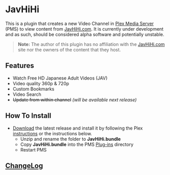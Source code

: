 JavHiHi
=======

This is a plugin that creates a new Video Channel in [Plex Media Server](https://plex.tv/) (PMS) to view content from [JavHiHi.com](http://javhihi.com/). It is currently under development and as such, should be considered alpha software and potentially unstable.

> **Note:** The author of this plugin has no affiliation with the [JavHiHi.com](http://javhihi.com/) site nor the owners of the content that they host.

## Features

- Watch Free HD Japanese Adult Videos (JAV)
- Video quality 360p & 720p
- Custom Bookmarks
- Video Search
- ~~Update from within channel~~ _(will be available next release)_

## How To Install

- [Download](http://github.com/Nosinden/JavHiHi.bundle/releases) the latest release and install it by following the Plex [instructions](https://support.plex.tv/hc/en-us/articles/201187656-How-do-I-manually-install-a-channel-) or the instructions below.
  - Unzip and rename the folder to **JavHiHi.bundle**
  - Copy **JavHiHi.bundle** into the PMS [Plug-ins](https://support.plex.tv/hc/en-us/articles/201106098-How-do-I-find-the-Plug-Ins-folder-) directory
  - Restart PMS

## [ChangeLog](Changelog.md#changelog)
